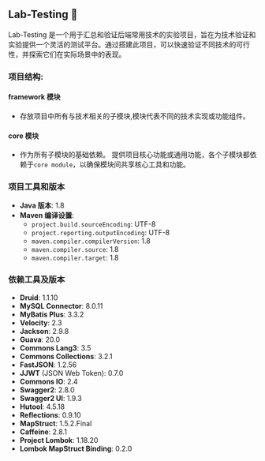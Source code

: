 ## Lab-Testing 🧪

Lab-Testing 是一个用于汇总和验证后端常用技术的实验项目，旨在为技术验证和实验提供一个灵活的测试平台。通过搭建此项目，可以快速验证不同技术的可行性，并探索它们在实际场景中的表现。

### 项目结构:

#### framework 模块 

- 存放项目中所有与技术相关的子模块,模块代表不同的技术实现或功能组件。

#### core 模块

- 作为所有子模块的基础依赖。 提供项目核心功能或通用功能，各个子模块都依赖于`core module`，以确保模块间共享核心工具和功能。

### 项目工具和版本

- **Java 版本**: 1.8
- **Maven 编译设置**:
    - `project.build.sourceEncoding`: UTF-8
    - `project.reporting.outputEncoding`: UTF-8
    - `maven.compiler.compilerVersion`: 1.8
    - `maven.compiler.source`: 1.8
    - `maven.compiler.target`: 1.8

### 依赖工具及版本

- **Druid**: 1.1.10
- **MySQL Connector**: 8.0.11
- **MyBatis Plus**: 3.3.2
- **Velocity**: 2.3
- **Jackson**: 2.9.8
- **Guava**: 20.0
- **Commons Lang3**: 3.5
- **Commons Collections**: 3.2.1
- **FastJSON**: 1.2.56
- **JJWT** (JSON Web Token): 0.7.0
- **Commons IO**: 2.4
- **Swagger2**: 2.8.0
- **Swagger2 UI**: 1.9.3
- **Hutool**: 4.5.18
- **Reflections**: 0.9.10
- **MapStruct**: 1.5.2.Final
- **Caffeine**: 2.8.1
- **Project Lombok**: 1.18.20
- **Lombok MapStruct Binding**: 0.2.0